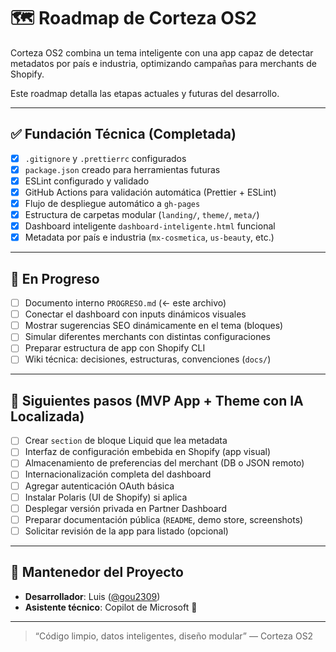 # 🗺️ Roadmap de Corteza OS2

Corteza OS2 combina un tema inteligente con una app capaz de detectar metadatos por país e industria, optimizando campañas para merchants de Shopify.

Este roadmap detalla las etapas actuales y futuras del desarrollo.

---

## ✅ Fundación Técnica (Completada)

- [x] `.gitignore` y `.prettierrc` configurados
- [x] `package.json` creado para herramientas futuras
- [x] ESLint configurado y validado
- [x] GitHub Actions para validación automática (Prettier + ESLint)
- [x] Flujo de despliegue automático a `gh-pages`
- [x] Estructura de carpetas modular (`landing/`, `theme/`, `meta/`)
- [x] Dashboard inteligente `dashboard-inteligente.html` funcional
- [x] Metadata por país e industria (`mx-cosmetica`, `us-beauty`, etc.)

---

## 🚧 En Progreso

- [ ] Documento interno `PROGRESO.md` (← este archivo)
- [ ] Conectar el dashboard con inputs dinámicos visuales
- [ ] Mostrar sugerencias SEO dinámicamente en el tema (bloques)
- [ ] Simular diferentes merchants con distintas configuraciones
- [ ] Preparar estructura de app con Shopify CLI
- [ ] Wiki técnica: decisiones, estructuras, convenciones (`docs/`)

---

## 🔮 Siguientes pasos (MVP App + Theme con IA Localizada)

- [ ] Crear `section` de bloque Liquid que lea metadata
- [ ] Interfaz de configuración embebida en Shopify (app visual)
- [ ] Almacenamiento de preferencias del merchant (DB o JSON remoto)
- [ ] Internacionalización completa del dashboard
- [ ] Agregar autenticación OAuth básica
- [ ] Instalar Polaris (UI de Shopify) si aplica
- [ ] Desplegar versión privada en Partner Dashboard
- [ ] Preparar documentación pública (`README`, demo store, screenshots)
- [ ] Solicitar revisión de la app para listado (opcional)

---

## 📌 Mantenedor del Proyecto

- **Desarrollador**: Luis ([@gou2309](https://github.com/gou2309))
- **Asistente técnico**: Copilot de Microsoft 🤝

---

> “Código limpio, datos inteligentes, diseño modular” — Corteza OS2
